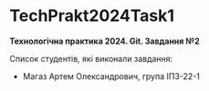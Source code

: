 # TechPrakt2024Task1
**Технологічна практика 2024. Git. Завдання №2**

Список студентів, які виконали завдання:
* Магаз Артем Олександрович, група ІПЗ-22-1
